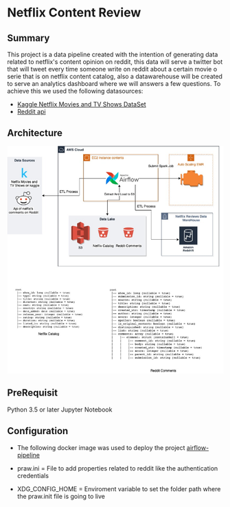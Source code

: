 # Netflix Content Review

## Summary
This project is a data pipeline created with the intention of generating data related to netflix's content opinion on reddit, this data will serve a twitter bot that will tweet every time someone write on reddit about a certain movie o serie that is on netflix content catalog, also a datawarehouse will be created to serve an analytics dashboard where we will answers a few questions. To achieve this we used the following datasources:

* [Kaggle Netflix Movies and TV Shows DataSet](https://www.kaggle.com/shivamb/netflix-shows/data#) 
* [Reddit api](https://www.reddit.com/dev/api)

## Architecture 

![architecture](resources/Netflix_content_review.jpg)

## PreRequisit
Python 3.5 or later
Jupyter Notebook 

## Configuration
* The following docker image was used to deploy the project [airflow-pipeline](https://github.com/brayanjuls/airflow-pipeline)

* praw.ini = File to add properties related to reddit like the authentication credentials

* XDG_CONFIG_HOME = Enviroment variable to set the folder path where the praw.init file is going to live
